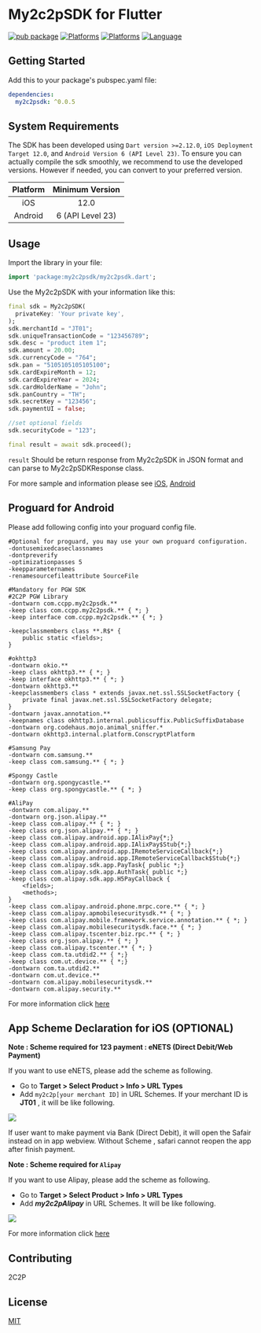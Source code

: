# My2c2pSDK for Flutter

[![pub package](https://img.shields.io/pub/v/my2c2psdk)](https://img.shields.io/pub/v/my2c2psdk)
[![Platforms](https://img.shields.io/badge/Platforms-Android-green?style=flat-square)](https://img.shields.io/badge/Platforms-iOS-Green?style=flat-square)
[![Platforms](https://img.shields.io/badge/Platforms-iOS-orange?style=flat-square)](https://img.shields.io/badge/Platforms-iOS-Green?style=flat-square)
[![Language](https://img.shields.io/badge/Language-Dart-blue?style=flat-square)](https://img.shields.io/badge/Platforms-iOS-Green?style=flat-square)

## Getting Started

Add this to your package's pubspec.yaml file:

```yaml
dependencies:
  my2c2psdk: ^0.0.5
```

## System Requirements

The SDK has been developed using `Dart version >=2.12.0`, `iOS Deployment Target 12.0`, and `Android Version 6 (API Level 23)`. To ensure you can actually compile the sdk smoothly, we recommend to use the developed versions. However if needed, you can convert to your preferred version.

| Platform | Minimum Version |
| :-----: | :-----: |
| iOS | 12.0 |
| Android | 6 (API Level 23) | 

## Usage

Import the library in your file:

```dart
import 'package:my2c2psdk/my2c2psdk.dart';
```

Use the My2c2pSDK with your information like this:

```dart
final sdk = My2c2pSDK(
  privateKey: 'Your private key',
);
sdk.merchantId = "JT01";
sdk.uniqueTransactionCode = "123456789";
sdk.desc = "product item 1";
sdk.amount = 20.00;
sdk.currencyCode = "764";
sdk.pan = "5105105105105100";
sdk.cardExpireMonth = 12;
sdk.cardExpireYear = 2024;
sdk.cardHolderName = "John";
sdk.panCountry = "TH";
sdk.secretKey = "123456";
sdk.paymentUI = false;

//set optional fields
sdk.securityCode = "123";

final result = await sdk.proceed();
```

`result` Should be return response from My2c2pSDK in JSON format and can parse to My2c2pSDKResponse class.

For more sample and information please see
[iOS](https://s.2c2p.com/manuals/ios/request_nonui/newpayment.html),
[Android](https://s.2c2p.com/manuals/android/request_nonui/newpayment.html)


## Proguard for Android

Please add following config into your proguard config file.

```text
#Optional for proguard, you may use your own proguard configuration.
-dontusemixedcaseclassnames
-dontpreverify
-optimizationpasses 5
-keepparameternames
-renamesourcefileattribute SourceFile

#Mandatory for PGW SDK
#2C2P PGW Library
-dontwarn com.ccpp.my2c2psdk.**
-keep class com.ccpp.my2c2psdk.** { *; }
-keep interface com.ccpp.my2c2psdk.** { *; }

-keepclassmembers class **.R$* {
    public static <fields>;
}

#okhttp3
-dontwarn okio.**
-keep class okhttp3.** { *; }
-keep interface okhttp3.** { *; }
-dontwarn okhttp3.**
-keepclassmembers class * extends javax.net.ssl.SSLSocketFactory {
    private final javax.net.ssl.SSLSocketFactory delegate;
}
-dontwarn javax.annotation.**
-keepnames class okhttp3.internal.publicsuffix.PublicSuffixDatabase
-dontwarn org.codehaus.mojo.animal_sniffer.*
-dontwarn okhttp3.internal.platform.ConscryptPlatform

#Samsung Pay
-dontwarn com.samsung.**
-keep class com.samsung.** { *; }

#Spongy Castle
-dontwarn org.spongycastle.**
-keep class org.spongycastle.** { *; }

#AliPay
-dontwarn com.alipay.**
-dontwarn org.json.alipay.**
-keep class com.alipay.** { *; }
-keep class org.json.alipay.** { *; }
-keep class com.alipay.android.app.IAlixPay{*;}
-keep class com.alipay.android.app.IAlixPay$Stub{*;}
-keep class com.alipay.android.app.IRemoteServiceCallback{*;}
-keep class com.alipay.android.app.IRemoteServiceCallback$Stub{*;}
-keep class com.alipay.sdk.app.PayTask{ public *;}
-keep class com.alipay.sdk.app.AuthTask{ public *;}
-keep class com.alipay.sdk.app.H5PayCallback {
    <fields>;
    <methods>;
}
-keep class com.alipay.android.phone.mrpc.core.** { *; }
-keep class com.alipay.apmobilesecuritysdk.** { *; }
-keep class com.alipay.mobile.framework.service.annotation.** { *; }
-keep class com.alipay.mobilesecuritysdk.face.** { *; }
-keep class com.alipay.tscenter.biz.rpc.** { *; }
-keep class org.json.alipay.** { *; }
-keep class com.alipay.tscenter.** { *; }
-keep class com.ta.utdid2.** { *;}
-keep class com.ut.device.** { *;}
-dontwarn com.ta.utdid2.**
-dontwarn com.ut.device.**
-dontwarn com.alipay.mobilesecuritysdk.**
-dontwarn com.alipay.security.**
```

For more information click [here](https://s.2c2p.com/manuals/android/index.html)

## App Scheme Declaration for iOS (OPTIONAL)

**Note : Scheme required for 123 payment : eNETS (Direct Debit/Web Payment)**

If you want to use eNETS, please add the scheme as following.
- Go to **Target > Select Product > Info > URL Types**
- Add `my2c2p[your merchant ID]` in URL Schemes. If your merchant ID is **JT01** , it will be like following.

![](https://s.2c2p.com/manuals/ios/images/urlscheme.png)

If user want to make payment via Bank (Direct Debit), it will open the Safair instead on in app webview. Without Scheme , safari cannot reopen the app after finish payment.

**Note : Scheme required for `Alipay`**

If you want to use Alipay, please add the scheme as following.
- Go to **Target > Select Product > Info > URL Types**
- Add ***my2c2pAlipay*** in URL Schemes. It will be like following.

![](https://s.2c2p.com/manuals/ios/images/alipayscheme.png)

For more information click [here](https://s.2c2p.com/manuals/ios/setupsdk.html)

## Contributing
2C2P

## License
[MIT](https://choosealicense.com/licenses/mit/)

